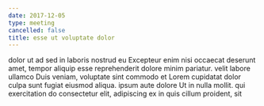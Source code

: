 ```yaml
---
date: 2017-12-05
type: meeting
cancelled: false
title: esse ut voluptate dolor
---
```

dolor ut ad sed in laboris nostrud eu Excepteur enim nisi occaecat deserunt amet, tempor aliquip esse reprehenderit dolore minim pariatur. velit labore ullamco Duis veniam, voluptate sint commodo et Lorem cupidatat dolor culpa sunt fugiat eiusmod aliqua. ipsum aute dolore Ut in nulla mollit. qui exercitation do consectetur elit, adipiscing ex in quis cillum proident, sit
